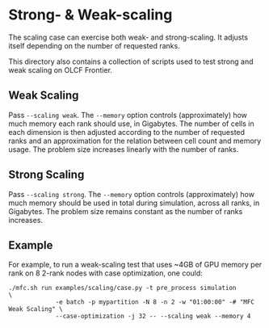 # Strong- & Weak-scaling

The scaling case can exercise both weak- and strong-scaling. It
adjusts itself depending on the number of requested ranks.

This directory also contains a collection of scripts used to test strong and weak
scaling on OLCF Frontier.

## Weak Scaling

Pass `--scaling weak`. The `--memory` option controls (approximately) how much
memory each rank should use, in Gigabytes. The number of cells in each dimension
is then adjusted according to the number of requested ranks and an approximation
for the relation between cell count and memory usage. The problem size increases
linearly with the number of ranks.

## Strong Scaling

Pass `--scaling strong`. The `--memory` option controls (approximately) how much
memory should be used in total during simulation, across all ranks, in Gigabytes.
The problem size remains constant as the number of ranks increases.

## Example

For example, to run a weak-scaling test that uses ~4GB of GPU memory per rank
on 8 2-rank nodes with case optimization, one could:

```shell
./mfc.sh run examples/scaling/case.py -t pre_process simulation                    \
             -e batch -p mypartition -N 8 -n 2 -w "01:00:00" -# "MFC Weak Scaling" \
             --case-optimization -j 32 -- --scaling weak --memory 4
```
